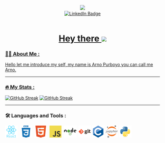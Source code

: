 <div id="header" align="center">
  <img src="https://media.giphy.com/media/M9gbBd9nbDrOTu1Mqx/giphy.gif" width="100"/>
    <div id="badges">
      <a href="linkedin.com/in/arno-purboyo-0a9881222/">
      <img src="https://img.shields.io/badge/LinkedIn-blue?style=for-the-badge&logo=linkedin&logoColor=white" alt="LinkedIn Badge"/>
    </div>
        <img src="https://komarev.com/ghpvc/?username=Arno63&style=flat-square&color=blue" alt=""/>
        <h1>
          Hey there
          <img src="https://media.giphy.com/media/hvRJCLFzcasrR4ia7z/giphy.gif" width="30px"/>
        </h1>


</div>


### 👨‍💼 About Me :
Hello let me introduce my self, my name is Arno Purboyo you can call me Arno.


---

### :fire: My Stats :
[![GitHub Streak](http://github-readme-streak-stats.herokuapp.com?user=Arno63&theme=dark&mode=weekly)](https://git.io/streak-stats)
<a href="https://git.io/streak-stats"><img src="http://github-readme-streak-stats.herokuapp.com?user=Arno63&theme=dark&mode=weekly" alt="GitHub Streak" /></a>

---

### :hammer_and_wrench: Languages and Tools :
<div>
  <img src="https://github.com/devicons/devicon/blob/master/icons/react/react-original-wordmark.svg" title="React" alt="React" width="40" height="40"/>&nbsp;
  <img src="https://github.com/devicons/devicon/blob/master/icons/css3/css3-plain-wordmark.svg"  title="CSS3" alt="CSS" width="40" height="40"/>&nbsp;
  <img src="https://github.com/devicons/devicon/blob/master/icons/html5/html5-original.svg" title="HTML5" alt="HTML" width="40" height="40"/>&nbsp;
  <img src="https://github.com/devicons/devicon/blob/master/icons/javascript/javascript-original.svg" title="JavaScript" alt="JavaScript" width="40" height="40"/>&nbsp;
  <img src="https://github.com/devicons/devicon/blob/master/icons/nodejs/nodejs-original-wordmark.svg" title="NodeJS" alt="NodeJS" width="40" height="40"/>&nbsp;
  <img src="https://github.com/devicons/devicon/blob/master/icons/git/git-original-wordmark.svg" title="Git" **alt="Git" width="40" height="40"/>
  <img src="https://github.com/devicons/devicon/blob/master/icons/c/c-original.svg" title="C" **alt="C" width="40" height="40"/>
  <img src="https://github.com/devicons/devicon/blob/master/icons/jupyter/jupyter-original-wordmark.svg" title="Jupyter" **alt="Jupyter" width="40" height="40"/>
  <img src="https://github.com/devicons/devicon/blob/master/icons/python/python-original.svg" title="Python" **alt="Python" width="40" height="40"/>
  
  
</div>
<!--
**Arno63/Arno63** is a ✨ _special_ ✨ repository because its `README.md` (this file) appears on your GitHub profile.

Here are some ideas to get you started:

- 🔭 I’m currently working on ...
- 🌱 I’m currently learning ...
- 👯 I’m looking to collaborate on ...
- 🤔 I’m looking for help with ...
- 💬 Ask me about ...
- 📫 How to reach me: ...
- 😄 Pronouns: ...
- ⚡ Fun fact: ...
-->
